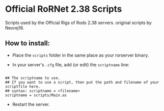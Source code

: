 # Official RoRNet 2.38 Scripts

Scripts used by the Official Rigs of Rods 2.38 servers. original scripts by Neorej16.

## How to install:

- Place the `scripts` folder in the same place as your rorserver binary.

- In your server's `.cfg` file, add (or edit) the `scriptname` line:

```

## The scriptname to use.
## If you want to use a script, then put the path and filename of your scriptfile here.
## syntax: scriptname = <filename>
scriptname = scripts/Main.as

```
- Restart the server.
